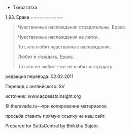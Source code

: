 









* Тхерагатха


1\.93\. Ерака
\=\=\=\=\=\=\=\=\=\=\=




> Чувственные наслаждения страдательны, Ерака\.  
> 
> Чувственные наслаждения не легки\.  
> 
> Тот, кто любит чувственные наслаждения,  
> 
> Любит и страдать, Ерака\.  
> 
> Тот кто не любит—тот не любит и страдать\.



редакция перевода: 02\.02\.2011


Перевод с английского: SV


источник: www\.accesstoinsight\.org


© theravada\.ru—при копировании материалов


просьба ставить прямую ссылку на наш сайт\.


Prepared for SuttaCentral by Bhikkhu Sujato\.






